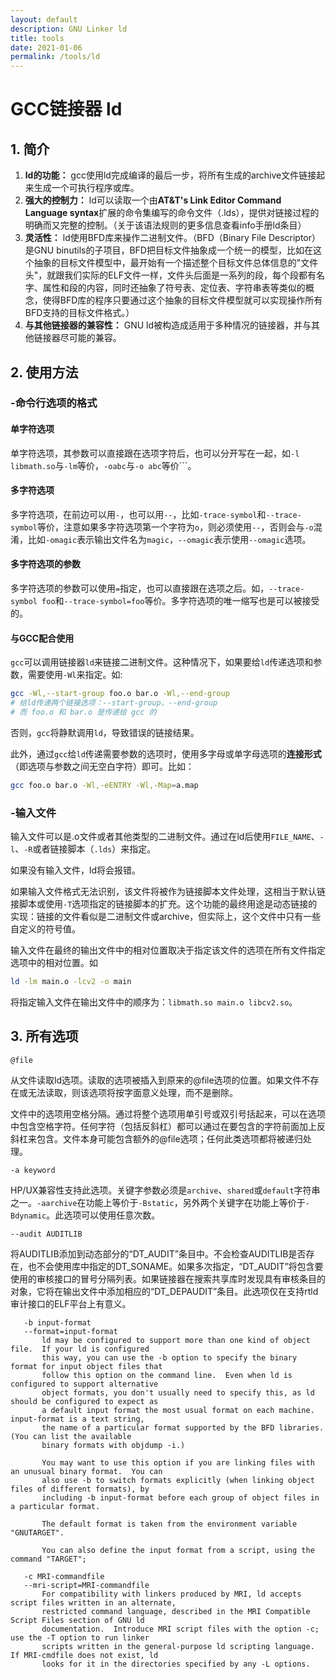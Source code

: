 ```yaml
---
layout: default
description: GNU Linker ld
title: tools
date: 2021-01-06
permalink: /tools/ld
---
```


# GCC链接器 ld

## 1. 简介
1. **ld的功能：** gcc使用ld完成编译的最后一步，将所有生成的archive文件链接起来生成一个可执行程序或库。
2. **强大的控制力：** ld可以读取一个由**AT&T's Link Editor Command Language syntax**扩展的命令集编写的命令文件（.lds），提供对链接过程的明确而又完整的控制。（关于该语法规则的更多信息查看info手册ld条目）
3. **灵活性：** ld使用BFD库来操作二进制文件。（BFD（Binary File Descriptor）是GNU binutils的子项目，BFD把目标文件抽象成一个统一的模型，比如在这个抽象的目标文件模型中，最开始有一个描述整个目标文件总体信息的"文件头"，就跟我们实际的ELF文件一样，文件头后面是一系列的段，每个段都有名字、属性和段的内容，同时还抽象了符号表、定位表、字符串表等类似的概念，使得BFD库的程序只要通过这个抽象的目标文件模型就可以实现操作所有BFD支持的目标文件格式。）
4. **与其他链接器的兼容性：** GNU ld被构造成适用于多种情况的链接器，并与其他链接器尽可能的兼容。

## 2. 使用方法
### -命令行选项的格式
#### 单字符选项
单字符选项，其参数可以直接跟在选项字符后，也可以分开写在一起，如```-l libmath.so```与```-lm```等价，```-oabc```与```-o abc```等价```。

#### 多字符选项
多字符选项，在前边可以用```-```，也可以用```--```，比如```-trace-symbol```和```--trace-symbol```等价，注意如果多字符选项第一个字符为```o```，则必须使用```--```，否则会与```-o```混淆，比如```-omagic```表示输出文件名为```magic```，```--omagic```表示使用```--omagic```选项。


#### 多字符选项的参数
多字符选项的参数可以使用```=```指定，也可以直接跟在选项之后。如，```--trace-symbol foo```和```--trace-symbol=foo```等价。多字符选项的唯一缩写也是可以被接受的。

#### 与GCC配合使用
```gcc```可以调用链接器```ld```来链接二进制文件。这种情况下，如果要给```ld```传递选项和参数，需要使用```-Wl```来指定。如:
```bash
gcc -Wl,--start-group foo.o bar.o -Wl,--end-group
# 给ld传递两个链接选项：--start-group，--end-group
# 而 foo.o 和 bar.o 是传递给 gcc 的
```
否则，```gcc```将静默调用```ld```，导致错误的链接结果。

此外，通过```gcc```给```ld```传递需要参数的选项时，使用多字母或单字母选项的**连接形式**（即选项与参数之间无空白字符）即可。比如：
```bash
gcc foo.o bar.o -Wl,-eENTRY -Wl,-Map=a.map
```
### -输入文件
输入文件可以是.o文件或者其他类型的二进制文件。通过在ld后使用```FILE_NAME```、```-l```、```-R```或者链接脚本（```.lds```）来指定。

如果没有输入文件，ld将会报错。

如果输入文件格式无法识别，该文件将被作为链接脚本文件处理，这相当于默认链接脚本或使用```-T```选项指定的链接脚本的扩充。这个功能的最终用途是动态链接的实现：链接的文件看似是二进制文件或archive，但实际上，这个文件中只有一些自定义的符号值。

输入文件在最终的输出文件中的相对位置取决于指定该文件的选项在所有文件指定选项中的相对位置。如
```bash
ld -lm main.o -lcv2 -o main
```
将指定输入文件在输出文件中的顺序为：```libmath.so main.o libcv2.so```。

## 3. 所有选项
```@file```

从文件读取ld选项。读取的选项被插入到原来的@file选项的位置。如果文件不存在或无法读取，则该选项将按字面意义处理，而不是删除。

文件中的选项用空格分隔。通过将整个选项用单引号或双引号括起来，可以在选项中包含空格字符。任何字符（包括反斜杠）都可以通过在要包含的字符前面加上反斜杠来包含。文件本身可能包含额外的@file选项；任何此类选项都将被递归处理。

```-a keyword```

HP/UX兼容性支持此选项。关键字参数必须是```archive```、```shared```或```default```字符串之一。```-aarchive```在功能上等价于```-Bstatic```，另外两个关键字在功能上等价于```-Bdynamic```。此选项可以使用任意次数。

```--audit AUDITLIB```

将AUDITLIB添加到动态部分的“DT_AUDIT”条目中。不会检查AUDITLIB是否存在，也不会使用库中指定的DT_SONAME。如果多次指定，“DT_AUDIT”将包含要使用的审核接口的冒号分隔列表。如果链接器在搜索共享库时发现具有审核条目的对象，它将在输出文件中添加相应的“DT_DEPAUDIT”条目。此选项仅在支持rtld审计接口的ELF平台上有意义。

       -b input-format
       --format=input-format
           ld may be configured to support more than one kind of object file.  If your ld is configured
           this way, you can use the -b option to specify the binary format for input object files that
           follow this option on the command line.  Even when ld is configured to support alternative
           object formats, you don't usually need to specify this, as ld should be configured to expect as
           a default input format the most usual format on each machine.  input-format is a text string,
           the name of a particular format supported by the BFD libraries.  (You can list the available
           binary formats with objdump -i.)

           You may want to use this option if you are linking files with an unusual binary format.  You can
           also use -b to switch formats explicitly (when linking object files of different formats), by
           including -b input-format before each group of object files in a particular format.

           The default format is taken from the environment variable "GNUTARGET".

           You can also define the input format from a script, using the command "TARGET";

       -c MRI-commandfile
       --mri-script=MRI-commandfile
           For compatibility with linkers produced by MRI, ld accepts script files written in an alternate,
           restricted command language, described in the MRI Compatible Script Files section of GNU ld
           documentation.  Introduce MRI script files with the option -c; use the -T option to run linker
           scripts written in the general-purpose ld scripting language.  If MRI-cmdfile does not exist, ld
           looks for it in the directories specified by any -L options.


